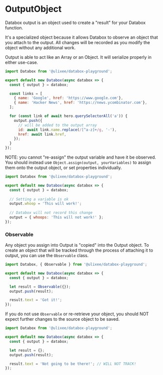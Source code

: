 # OutputObject

Databox output is an object used to create a "result" for your Databox function.

It's a specialized object because it allows Databox to observe an object that you attach to the output. All changes will be recorded as you modify the object without any additional work.

Output is able to act like an Array or an Object. It will serialize properly in either use-case.

```js
import Databox from '@ulixee/databox-playground';

export default new Databox(async databox => {
  const { output } = databox;

  const links = [
    { name: 'Google', href: 'https://www.google.com'},
    { name: 'Hacker News', href: 'https://news.ycombinator.com'},
  ];

  for (const link of await hero.querySelectorAll('a')) {
    output.push({
      // will be added to the output array
      id: await link.name.replace(/[^a-z]+/g, '-'),
      href: await link.href,
    });
  }
});
```

NOTE: you cannot "re-assign" the output variable and have it be observed. You should instead use `Object.assign(output, yourVariables)` to assign them onto the output object, or set properties individually.

```js
import Databox from '@ulixee/databox-playground';

export default new Databox(async databox => {
  const { output } = databox;
  
  // Setting a variable is ok
  output.whoop = 'This will work!';
  
  // Databox will not record this change
  output = { whoops: 'This will not work!' };
});
```

### Observable

Any object you assign into Output is "copied" into the Output object. To create an object that will be tracked through the process of attaching it to output, you can use the `Observable` class.

```js
import Databox, { Observable } from '@ulixee/databox-playground';

export default new Databox(async databox => {
  const { output } = databox;

  let result = Observable({});
  output.push(result);

  result.text = 'Got it!';
});
```

If you do not use `Observable` or re-retrieve your object, you should NOT expect further changes to the source object to be saved.

```js
import Databox from '@ulixee/databox-playground';

export default new Databox(async databox => {
  const { output } = databox;

  let result = {};
  output.push(result);

  result.text = 'Not going to be there!'; // WILL NOT TRACK!
});
```
